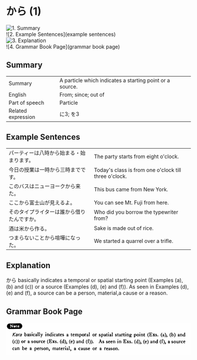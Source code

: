 # から (1)

![1. Summary](summary)<br>
![2. Example Sentences](example sentences)<br>
![3. Explanation](explanation)<br>
![4. Grammar Book Page](grammar book page)<br>


## Summary

<table><tr>   <td>Summary</td>   <td>A particle which indicates a starting point or a source.</td></tr><tr>   <td>English</td>   <td>From; since; out of</td></tr><tr>   <td>Part of speech</td>   <td>Particle</td></tr><tr>   <td>Related expression</td>   <td>に3; を3</td></tr></table>

## Example Sentences

<table><tr>   <td>パーティーは八時から始まる・始まります。</td>   <td>The party starts from eight o'clock.</td></tr><tr>   <td>今日の授業は一時から三時までです。</td>   <td>Today's class is from one o'clock till three o'clock.</td></tr><tr>   <td>このバスはニューヨークから来た。</td>   <td>This bus came from New York.</td></tr><tr>   <td>ここから富士山が見えるよ。</td>   <td>You can see Mt. Fuji from here.</td></tr><tr>   <td>そのタイプライターは誰から借りたんですか。</td>   <td>Who did you borrow the typewriter from?</td></tr><tr>   <td>酒は米から作る。</td>   <td>Sake is made out of rice.</td></tr><tr>   <td>つまらないことから喧嘩になった。</td>   <td>We started a quarrel over a trifle.</td></tr></table>

## Explanation

<p><span class="cloze">から</span> basically indicates a temporal or spatial starting point (Examples (a), (b) and (c)) or a source (Examples (d), (e) and (f)). As seen in Examples (d), (e) and (f), a source can be a person, material,a cause or a reason.</p>

## Grammar Book Page

![](../img/Basicから.png)

